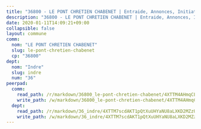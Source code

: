 ```yaml
---
title: "36800 - LE PONT CHRETIEN CHABENET | Entraide, Annonces, Initiatives"
description: "36800 - LE PONT CHRETIEN CHABENET | Entraide, Annonces, Initiatives"
date: 2020-01-11T14:09:21+09:00
collapsible: false
layout: commune
comm:
  nom: "LE PONT CHRETIEN CHABENET"
  slug: le-pont-chretien-chabenet
  cp: "36800"
dept:
  nom: "Indre"
  slug: indre
  num: "36"
peerpad:
  comm:
    read_path: /r/markdown/36800_le-pont-chretien-chabenet/4XTTM4AHmqCLhDNxdeC59uLyHpvNm6tzzm9pidT4iLjyJu9tk
    write_path: /w/markdown/36800_le-pont-chretien-chabenet/4XTTM4AHmqCLhDNxdeC59uLyHpvNm6tzzm9pidT4iLjyJu9tk-K3TgUMx9FmtnkiKNMJ9GaaFQpKK6Fpy8fFp8cb69nBLZ1WKTEXnDxxbdAHxRuhERHvYpkjPkZKAZvGj37o7d8S9LTWsw9cTzyFdTYG1a9skiT1oyHuGBio5iae8dQArsfsq4S1eG
  dept:
    read_path: /r/markdown/36_indre/4XTTM7scdAKT1pQtXuUHYaNU8aLXKD2MZzUyDRUiaoLJH1te1
    write_path: /w/markdown/36_indre/4XTTM7scdAKT1pQtXuUHYaNU8aLXKD2MZzUyDRUiaoLJH1te1-K3TgUJm9AdSDNtPtmMKFa5Tiw77X4i7zf6CsTYrtgVdahxAwuJV6RAfi8dWyH9wrbVDRxjX7knrwwECg7WApeuWQ945kurMeJLQeKJv4CQZseab78J3HMioZhgr2H44E9b6FqBoT
---
```


